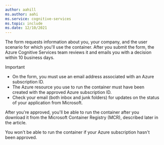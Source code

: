 ```yaml
---
author: aahill
ms.author: aahi
ms.service: cognitive-services
ms.topic: include
ms.date: 12/10/2021
---
```


The form requests information about you, your company, and the user scenario for which you'll use the container. After you submit the form, the Azure Cognitive Services team reviews it and emails you with a decision within 10 business days.

> [!IMPORTANT]
> * On the form, you must use an email address associated with an Azure subscription ID.
> * The Azure resource you use to run the container must have been created with the approved Azure subscription ID.
> * Check your email (both inbox and junk folders) for updates on the status of your application from Microsoft.

After you're approved, you'll be able to run the container after you download it from the Microsoft Container Registry (MCR), described later in the article.

You won't be able to run the container if your Azure subscription hasn't been approved.